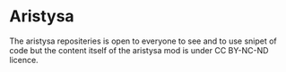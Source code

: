 
# Aristysa

The aristysa repositeries is open to everyone to see and to use snipet of code but the content itself of the aristysa mod is under CC BY-NC-ND licence.

